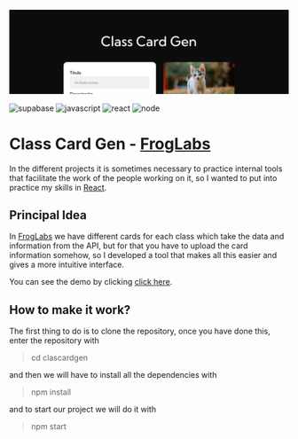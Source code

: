 ![BANNER](./src/images/banner.png)

![supabase](https://img.shields.io/badge/Supabase-181818?style=for-the-badge&logo=supabase&logoColor=white)
![javascript](https://img.shields.io/badge/JavaScript-F7DF1E?style=for-the-badge&logo=JavaScript&logoColor=black)
![react](https://img.shields.io/badge/React-20232A?style=for-the-badge&logo=react&logoColor=61DAFB) 
![node](https://img.shields.io/badge/Node.js-43853D?style=for-the-badge&logo=node.js&logoColor=white)
# Class Card Gen - [FrogLabs](https://github.com/froglabscl/)
In the different projects it is sometimes necessary to practice internal tools that facilitate the work of the people working on it, so I wanted to put into practice my skills in [React](https://reactjs.org).
## Principal Idea
In [FrogLabs](https://github.com/froglabscl/) we have different cards for each class which take the data and information from the API, but for that you have to upload the card information somehow, so I developed a tool that makes all this easier and gives a more intuitive interface.

You can see the demo by clicking [click here](https://classcardgen.vercel.app/).
## How to make it work?
The first thing to do is to clone the repository, once you have done this, enter the repository with

> cd clascardgen

and then we will have to install all the dependencies with

> npm install

and to start our project we will do it with

> npm start

